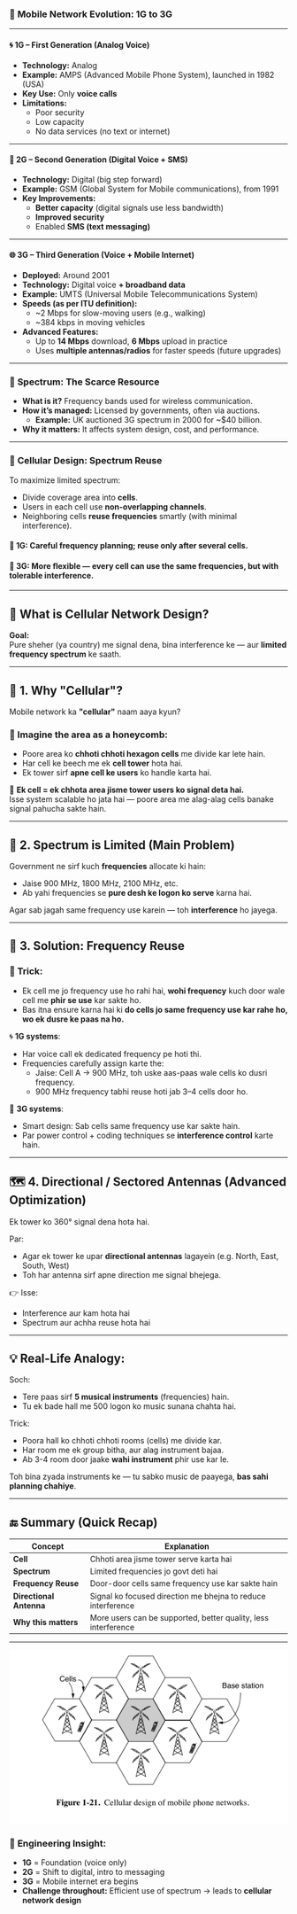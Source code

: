 
### 📡 **Mobile Network Evolution: 1G to 3G**

---

#### 🌀 **1G – First Generation (Analog Voice)**
- **Technology:** Analog
- **Example:** AMPS (Advanced Mobile Phone System), launched in 1982 (USA)
- **Key Use:** Only **voice calls**
- **Limitations:** 
  - Poor security  
  - Low capacity  
  - No data services (no text or internet)

---

#### 💬 **2G – Second Generation (Digital Voice + SMS)**
- **Technology:** Digital (big step forward)
- **Example:** GSM (Global System for Mobile communications), from 1991
- **Key Improvements:**
  - **Better capacity** (digital signals use less bandwidth)
  - **Improved security**
  - Enabled **SMS (text messaging)**

---

#### 🌐 **3G – Third Generation (Voice + Mobile Internet)**
- **Deployed:** Around 2001
- **Technology:** Digital voice **+ broadband data**
- **Example:** UMTS (Universal Mobile Telecommunications System)
- **Speeds (as per ITU definition):**
  - ~2 Mbps for slow-moving users (e.g., walking)
  - ~384 kbps in moving vehicles
- **Advanced Features:**
  - Up to **14 Mbps** download, **6 Mbps** upload in practice
  - Uses **multiple antennas/radios** for faster speeds (future upgrades)

---

### 🎯 **Spectrum: The Scarce Resource**
- **What is it?** Frequency bands used for wireless communication.
- **How it’s managed:** Licensed by governments, often via auctions.
  - **Example:** UK auctioned 3G spectrum in 2000 for ~$40 billion.
- **Why it matters:** It affects system design, cost, and performance.

---

### 📶 **Cellular Design: Spectrum Reuse**
To maximize limited spectrum:
- Divide coverage area into **cells**.
- Users in each cell use **non-overlapping channels**.
- Neighboring cells **reuse frequencies** smartly (with minimal interference).

#### 🔄 **1G**: Careful frequency planning; reuse only after several cells.
#### 🔁 **3G**: More flexible — **every cell can use the same frequencies**, but with **tolerable interference**.
---

## 📱 What is **Cellular Network Design**?

**Goal:**  
Pure sheher (ya country) me signal dena, bina interference ke — aur **limited frequency spectrum** ke saath.

---

## 🧩 1. Why "Cellular"?

Mobile network ka **"cellular"** naam aaya kyun?

### 🔸 Imagine the area as a honeycomb:
- Poore area ko **chhoti chhoti hexagon cells** me divide kar lete hain.
- Har cell ke beech me ek **cell tower** hota hai.
- Ek tower sirf **apne cell ke users** ko handle karta hai.

📍 **Ek cell = ek chhota area jisme tower users ko signal deta hai.**  
Isse system scalable ho jata hai — poore area me alag-alag cells banake signal pahucha sakte hain.

---

## 📡 2. Spectrum is Limited (Main Problem)

Government ne sirf kuch **frequencies** allocate ki hain:
- Jaise 900 MHz, 1800 MHz, 2100 MHz, etc.
- Ab yahi frequencies se **pure desh ke logon ko serve** karna hai.

Agar sab jagah same frequency use karein — toh **interference** ho jayega.

---

## 🔁 3. Solution: **Frequency Reuse**

### 🔹 Trick:
- Ek cell me jo frequency use ho rahi hai, **wohi frequency** kuch door wale cell me **phir se use** kar sakte ho.
- Bas itna ensure karna hai ki **do cells jo same frequency use kar rahe ho, wo ek dusre ke paas na ho.**

🌀 **1G systems**:
- Har voice call ek dedicated frequency pe hoti thi.
- Frequencies carefully assign karte the:
  - Jaise: Cell A → 900 MHz, toh uske aas-paas wale cells ko dusri frequency.
  - 900 MHz frequency tabhi reuse hoti jab 3–4 cells door ho.

🔁 **3G systems**:
- Smart design: Sab cells same frequency use kar sakte hain.
- Par power control + coding techniques se **interference control** karte hain.

---

## 🗺️ 4. Directional / Sectored Antennas (Advanced Optimization)

Ek tower ko 360° signal dena hota hai.

Par:
- Agar ek tower ke upar **directional antennas** lagayein (e.g. North, East, South, West)
- Toh har antenna sirf apne direction me signal bhejega.

👉 Isse:
- Interference aur kam hota hai
- Spectrum aur achha reuse hota hai

---

## 💡 Real-Life Analogy:

Soch:
- Tere paas sirf **5 musical instruments** (frequencies) hain.
- Tu ek bade hall me 500 logon ko music sunana chahta hai.

Trick:
- Poora hall ko chhoti chhoti rooms (cells) me divide kar.
- Har room me ek group bitha, aur alag instrument bajaa.
- Ab 3-4 room door jaake **wahi instrument** phir use kar le.

Toh bina zyada instruments ke — tu sabko music de paayega, **bas sahi planning chahiye**.

---

## 🔚 Summary (Quick Recap)

| Concept | Explanation |
|--------|-------------|
| **Cell** | Chhoti area jisme tower serve karta hai |
| **Spectrum** | Limited frequencies jo govt deti hai |
| **Frequency Reuse** | Door-door cells same frequency use kar sakte hain |
| **Directional Antenna** | Signal ko focused direction me bhejna to reduce interference |
| **Why this matters** | More users can be supported, better quality, less interference |


---

![](../assets/early-generation-1g-2g-3g.png)

### 🧭 **Engineering Insight:**
- **1G** = Foundation (voice only)
- **2G** = Shift to digital, intro to messaging
- **3G** = Mobile internet era begins
- **Challenge throughout:** Efficient use of spectrum → leads to **cellular network design**

